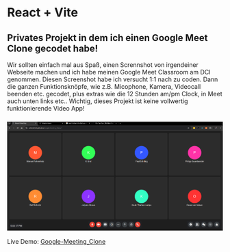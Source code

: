 # React + Vite 
## Privates Projekt in dem ich einen Google Meet Clone gecodet habe! 

Wir sollten einfach mal aus Spaß, einen Scrennshot von irgendeiner Webseite machen und ich habe meinen Google Meet Classroom am DCI genommen. Diesen Screenshot habe ich versucht 1:1 nach zu coden. Dann die ganzen Funktionsknöpfe, wie z.B. Micophone, Kamera, Videocall beenden etc. gecodet, plus extras wie die 12 Stunden am/pm Clock, in Meet auch unten links etc.. Wichtig, dieses Projekt ist keine vollwertig funktionierende Video App!
###

![assets/Google Meeting Clone](https://github.com/RalfSmith69/Google-Meeting_Clone/blob/main/Screenshot%20from%202024-08-14%2017-03-45.png) 



Live Demo: [Google-Meeting_Clone](https://RalfSmith69.github.io/Google-Meeting_Clone)
